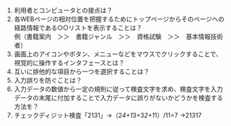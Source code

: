 1. 利用者とコンピュータとの接点は？  
2. 各WEBページの相対位置を把握するためにトップページからそのページへの経路情報である○○リストを表示することは？  
例（書籍案内　＞＞　書籍ジャンル　＞＞　資格試験　＞＞　基本情報技術者）  
3. 画面上のアイコンやボタン、メニューなどをマウスでクリックすることで、視覚的に操作するインタフェースとは？  
4. 互いに排他的な項目から一つを選択することは？  
5. 入力誤りを防ぐことは？
6. 入力データの数値から一定の規則に従って検査文字を求め、検査文字を入力データの末尾に付加することで入力データに誤りがないかどうかを検査する方法を？
7. チェックディジット検査「2131」→（2*4+1*3+3*2+1*1）/11=7 →21317

